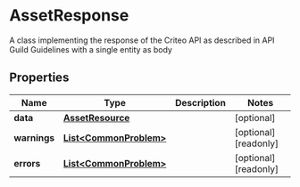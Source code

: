 

# AssetResponse

A class implementing the response of the Criteo API as described in API Guild Guidelines with a single entity as body

## Properties

Name | Type | Description | Notes
------------ | ------------- | ------------- | -------------
**data** | [**AssetResource**](AssetResource.md) |  |  [optional]
**warnings** | [**List&lt;CommonProblem&gt;**](CommonProblem.md) |  |  [optional] [readonly]
**errors** | [**List&lt;CommonProblem&gt;**](CommonProblem.md) |  |  [optional] [readonly]



